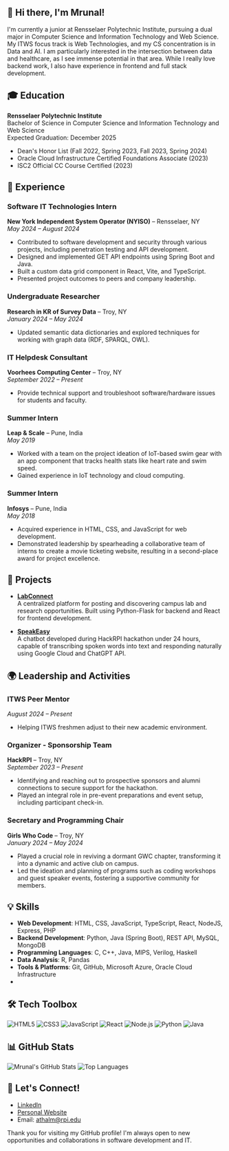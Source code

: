 ## 👋 Hi there, I'm Mrunal!

I'm currently a junior at Rensselaer Polytechnic Institute, pursuing a dual major in Computer Science and Information Technology and Web Science. My ITWS focus track is Web Technologies, and my CS concentration is in Data and AI. I am particularly interested in the intersection between data and healthcare, as I see immense potential in that area. While I really love backend work, I also have experience in frontend and full stack development.

## 🎓 Education

**Rensselaer Polytechnic Institute**  
Bachelor of Science in Computer Science and Information Technology and Web Science  
Expected Graduation: December 2025  
- Dean's Honor List (Fall 2022, Spring 2023, Fall 2023, Spring 2024)
- Oracle Cloud Infrastructure Certified Foundations Associate (2023)
- ISC2 Official CC Course Certified (2023)

## 💼 Experience

### Software IT Technologies Intern  
**New York Independent System Operator (NYISO)** – Rensselaer, NY  
*May 2024 – August 2024*  
- Contributed to software development and security through various projects, including penetration testing and API development.
- Designed and implemented GET API endpoints using Spring Boot and Java.
- Built a custom data grid component in React, Vite, and TypeScript.
- Presented project outcomes to peers and company leadership.

### Undergraduate Researcher  
**Research in KR of Survey Data** – Troy, NY  
*January 2024 – May 2024*  
- Updated semantic data dictionaries and explored techniques for working with graph data (RDF, SPARQL, OWL).

### IT Helpdesk Consultant  
**Voorhees Computing Center** – Troy, NY  
*September 2022 – Present*  
- Provide technical support and troubleshoot software/hardware issues for students and faculty.

### Summer Intern  
**Leap & Scale** – Pune, India  
*May 2019*  
- Worked with a team on the project ideation of IoT-based swim gear with an app component that tracks health stats like heart rate and swim speed.
- Gained experience in IoT technology and cloud computing.

### Summer Intern  
**Infosys** – Pune, India  
*May 2018*  
- Acquired experience in HTML, CSS, and JavaScript for web development.
- Demonstrated leadership by spearheading a collaborative team of interns to create a movie ticketing website, resulting in a second-place award for project excellence.

## 🌟 Projects

- **[LabConnect](https://github.com/LabConnect-RCOS)**  
  A centralized platform for posting and discovering campus lab and research opportunities. Built using Python-Flask for backend and React for frontend development.

- **[SpeakEasy](https://github.com/abidtalukder/SpeakEasy)**  
  A chatbot developed during HackRPI hackathon under 24 hours, capable of transcribing spoken words into text and responding naturally using Google Cloud and ChatGPT API.

## 🌍 Leadership and Activities

### ITWS Peer Mentor  
*August 2024 – Present*  
- Helping ITWS freshmen adjust to their new academic environment.

### Organizer - Sponsorship Team  
**HackRPI** – Troy, NY  
*September 2023 – Present*  
- Identifying and reaching out to prospective sponsors and alumni connections to secure support for the hackathon.
- Played an integral role in pre-event preparations and event setup, including participant check-in.

### Secretary and Programming Chair  
**Girls Who Code** – Troy, NY  
*January 2024 – May 2024*  
- Played a crucial role in reviving a dormant GWC chapter, transforming it into a dynamic and active club on campus.
- Led the ideation and planning of programs such as coding workshops and guest speaker events, fostering a supportive community for members.

## 💡 Skills

- **Web Development**: HTML, CSS, JavaScript, TypeScript, React, NodeJS, Express, PHP
- **Backend Development**: Python, Java (Spring Boot), REST API, MySQL, MongoDB
- **Programming Languages**: C, C++, Java, MIPS, Verilog, Haskell
- **Data Analysis**: R, Pandas
- **Tools & Platforms**: Git, GitHub, Microsoft Azure, Oracle Cloud Infrastructure
- 
## 🛠 Tech Toolbox

![HTML5](https://img.shields.io/badge/HTML5-E34F26?style=flat-square&logo=html5&logoColor=white)
![CSS3](https://img.shields.io/badge/CSS3-1572B6?style=flat-square&logo=css3&logoColor=white)
![JavaScript](https://img.shields.io/badge/JavaScript-F7DF1E?style=flat-square&logo=javascript&logoColor=black)
![React](https://img.shields.io/badge/React-61DAFB?style=flat-square&logo=react&logoColor=black)
![Node.js](https://img.shields.io/badge/Node.js-339933?style=flat-square&logo=nodedotjs&logoColor=white)
![Python](https://img.shields.io/badge/Python-3776AB?style=flat-square&logo=python&logoColor=white)
![Java](https://img.shields.io/badge/Java-007396?style=flat-square&logo=java&logoColor=white)

## 📊 GitHub Stats

![Mrunal's GitHub Stats](https://github-readme-stats.vercel.app/api?username=athalm&show_icons=true&theme=radical)
![Top Languages](https://github-readme-stats.vercel.app/api/top-langs/?username=athalm&layout=compact&theme=radical)

## 🤝 Let's Connect!

- [LinkedIn](https://www.linkedin.com/in/mrunal-athaley)
- [Personal Website](https://athalm.github.io/)
- Email: [athalm@rpi.edu](mailto:athalm@rpi.edu)

Thank you for visiting my GitHub profile! I'm always open to new opportunities and collaborations in software development and IT.
